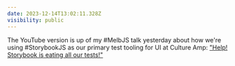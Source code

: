 ```yaml
---
date: 2023-12-14T13:02:11.328Z
visibility: public
---
```


The YouTube version is up of my #MelbJS talk yesterday about how we're using #StorybookJS as our primary test tooling for UI at Culture Amp: ["Help! Storybook is eating all our tests!"](https://kevinyank.com/posts/help-storybook-is-eating-all-our-tests/)
